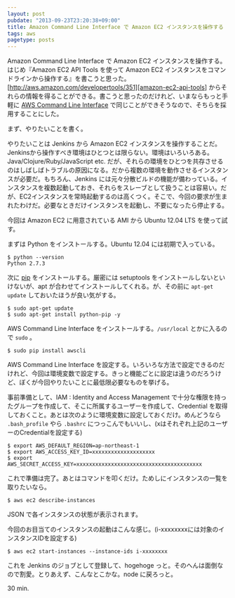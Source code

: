 ```yaml
---
layout: post
pubdate: "2013-09-23T23:20:38+09:00"
title: Amazon Command Line Interface で Amazon EC2 インスタンスを操作する
tags: aws
pagetype: posts
---
```

Amazon Command Line Interface で Amazon EC2 インスタンスを操作する。はじめ『Amazon EC2 API Tools を使って Amazon EC2 インスタンスをコマンドラインから操作する』を書こうと思った。[http://aws.amazon.com/developertools/351][amazon-ec2-api-tools] からそれらの情報を得ることができる。書こうと思ったのだけれど、いまならもっと手軽に [AWS Command Line Interface][aws-cli] で同じことができそうなので、そちらを採用することにした。

まず、やりたいことを書く。

やりたいことは Jenkins から Amazon EC2 インスタンスを操作することだ。Jenkinsから操作すべき環境はひとつとは限らない。環境はいろいろある。Java/Clojure/Ruby/JavaScript etc. だが、それらの環境をひとつを共存させるのはしばしばトラブルの原因になる。だから複数の環境を動作させるインスタンスが必要だ。もちろん、Jenkins には元々分散ビルドの機能が備わっている。インスタンスを複数起動しておき、それらをスレーブとして扱うことは容易い。だが、EC2インスタンスを常時起動するのは高くつく。そこで、今回の要求が生まれたわけだ。必要なときだけインスタンスを起動し、不要になったら停止する。

今回は Amazon EC2 に用意されている AMI から Ubuntu 12.04 LTS を使って試す。

まずは Python をインストールする。Ubuntu 12.04 には初期で入っている。

    $ python --version
    Python 2.7.3

次に [pip][pip] をインストールする。厳密には setuptools をインストールしないといけないが、apt が合わせてインストールしてくれる。が、その前に `apt-get update` しておいたほうが良い気がする。

    $ sudo apt-get update
    $ sudo apt-get install python-pip -y

AWS Command Line Interface をインストールする。`/usr/local` とかに入るので `sudo` 。

    $ sudo pip install awscli

AWS Command Line Interface を設定する。いろいろな方法で設定できるのだけれど、今回は環境変数で設定する。きっと機能ごとに設定は違うのだろうけど、ぼくが今回やりたいことに最低限必要なものを挙げる。

事前準備として、IAM : Identity and Access Management で十分な権限を持ったグループを作成して、そこに所属するユーザーを作成して、Credential を取得しておくこと。あとは次のように環境変数に設定しておくだけ。めんどうなら `.bash_profile` やら `.bashrc` につっこんでもいいし、(xはそれぞれ上記のユーザーのCredentialを設定する)

    $ export AWS_DEFAULT_REGION=ap-northeast-1
    $ export AWS_ACCESS_KEY_ID=xxxxxxxxxxxxxxxxxxxx
    $ export AWS_SECRET_ACCESS_KEY=xxxxxxxxxxxxxxxxxxxxxxxxxxxxxxxxxxxxxxxx

これで準備は完了。あとはコマンドを叩くだけ。ためしにインスタンスの一覧を取りたいなら。

    $ aws ec2 describe-instances

JSON で各インスタンスの状態が表示されます。

今回のお目当てのインスタンスの起動はこんな感じ。(i-xxxxxxxxには対象のインスタンスIDを設定する)

    $ aws ec2 start-instances --instance-ids i-xxxxxxxx

これを Jenkins のジョブとして登録して、hogehoge っと。そのへんは面倒なので割愛。とりあえず、こんなとこかな。node に戻ろっと。

30 min.

[amazon-ec2-api-tools]: http://aws.amazon.com/developertools/351
[aws-cli]: http://aws.amazon.com/jp/cli/
[pip]: https://pypi.python.org/pypi/pip
[pip-ref1]: http://d.hatena.ne.jp/rudi/20110107/1294409385

